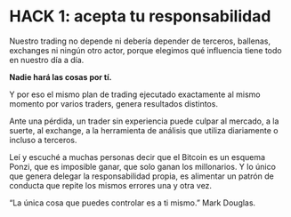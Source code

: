# HACK 1: acepta tu responsabilidad

Nuestro trading no depende ni debería depender de terceros, ballenas, exchanges ni ningún otro actor, porque elegimos qué influencia tiene todo en nuestro día a día.

**Nadie hará las cosas por tí.**

Y por eso el mismo plan de trading ejecutado exactamente al mismo momento por varios traders, genera resultados distintos.

Ante una pérdida, un trader sin experiencia puede culpar al mercado, a la suerte, al exchange, a la herramienta de análisis que utiliza diariamente o incluso a terceros.

Leí y escuché a muchas personas decir que el Bitcoin es un esquema Ponzi, que es imposible ganar, que solo ganan los millonarios. Y lo único que genera delegar la responsabilidad propia, es alimentar un patrón de conducta que repite los mismos errores una y otra vez.

“La única cosa que puedes controlar es a ti mismo.” Mark Douglas.

